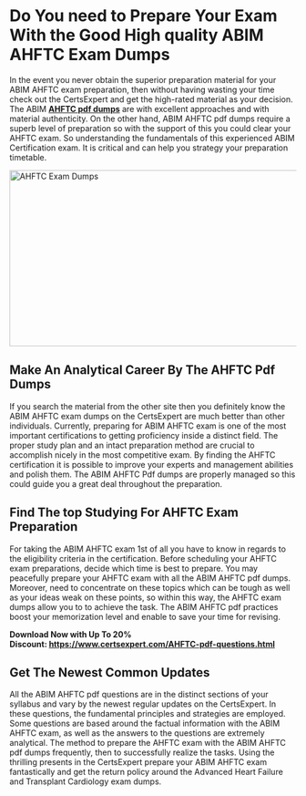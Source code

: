 <h1><strong>Do You need to Prepare Your Exam With the Good High quality ABIM AHFTC Exam Dumps</strong></h1>
<p>In the event you never obtain the superior preparation material for your ABIM AHFTC exam preparation, then without having wasting your time check out the CertsExpert and get the high-rated material as your decision. The ABIM <strong><a href="https://www.certsexpert.com/AHFTC-pdf-questions.html">AHFTC pdf dumps</a></strong> are with excellent approaches and with material authenticity. On the other hand, ABIM AHFTC pdf dumps require a superb level of preparation so with the support of this you could clear your AHFTC exam. So understanding the fundamentals of this experienced ABIM Certification exam. It is critical and can help you strategy your preparation timetable.</p>
<p><img src="https://i.ibb.co/0Xg9cYG/Copy-of-Copy-of-Copy-of-Copy-of-Copy-of-Minimalist-Business-You-Tube-Thumbnail-4.png" alt="AHFTC Exam Dumps" width="550" height="309" /></p>
<h2><strong>Make An Analytical Career By The AHFTC Pdf Dumps</strong></h2>
<p>If you search the material from the other site then you definitely know the ABIM AHFTC exam dumps on the CertsExpert are much better than other individuals. Currently, preparing for ABIM AHFTC exam is one of the most important certifications to getting proficiency inside a distinct field. The proper study plan and an intact preparation method are crucial to accomplish nicely in the most competitive exam. By finding the AHFTC certification it is possible to improve your experts and management abilities and polish them. The ABIM AHFTC Pdf dumps are properly managed so this could guide you a great deal throughout the preparation.&nbsp;</p>
<h2><strong>Find The top Studying For AHFTC Exam Preparation</strong></h2>
<p>For taking the ABIM AHFTC exam 1st of all you have to know in regards to the eligibility criteria in the certification. Before scheduling your AHFTC exam preparations, decide which time is best to prepare. You may peacefully prepare your AHFTC exam with all the ABIM AHFTC pdf dumps. Moreover, need to concentrate on these topics which can be tough as well as your ideas weak on these points, so within this way, the AHFTC exam dumps allow you to to achieve the task. The ABIM AHFTC pdf practices boost your memorization level and enable to save your time for revising.</p>
<p><strong>Download Now with Up To 20% Discount:&nbsp;<a href="https://www.certsexpert.com/AHFTC-pdf-questions.html">https://www.certsexpert.com/AHFTC-pdf-questions.html</a></strong></p>
<h2><strong>Get The Newest Common Updates</strong></h2>
<p>All the ABIM AHFTC pdf questions are in the distinct sections of your syllabus and vary by the newest regular updates on the CertsExpert. In these questions, the fundamental principles and strategies are employed. Some questions are based around the factual information with the ABIM AHFTC exam, as well as the answers to the questions are extremely analytical. The method to prepare the AHFTC exam with the ABIM AHFTC pdf dumps frequently, then to successfully realize the tasks. Using the thrilling presents in the CertsExpert prepare your ABIM AHFTC exam fantastically and get the return policy around the Advanced Heart Failure and Transplant Cardiology exam dumps.</p>
